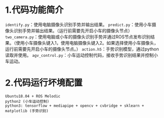 # 1.代码功能简介
`identify.py`：使用电脑摄像头识别手势并输出结果。
`predict.py`：使用小车摄像头识别手势并输出结果。（运行前需要先开启小车的摄像头节点）
`two_camera.py`：使用电脑或小车的摄像头识别手势并通过ROS节点发布识别结果。（使用小车摄像头键入1，使用电脑摄像头键入2。如果选择使用小车摄像头，运行前需要先开启小车的摄像头节点。）
`action.h5`：手势识别模型，通过python读取并使用。
`agv_control.py`：小车运动控制代码，接收手势识别结果并控制小车运动。
# 2.代码运行坏境配置
```
Ubuntu18.04 + ROS Melodic
python2 (小车运动控制)
python3: tensorflow + mediapipe + opencv + cvbridge + sklearn + matplotlib (手势识别)
```
